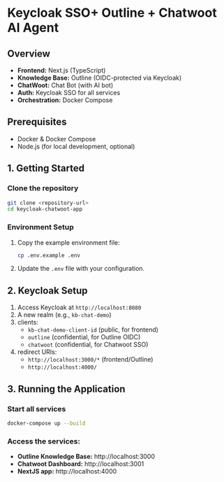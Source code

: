 # Keycloak SSO+ Outline + Chatwoot AI Agent

## Overview
- **Frontend:** Next.js (TypeScript)
- **Knowledge Base:** Outline (OIDC-protected via Keycloak)
- **ChatWoot:** Chat Bot (with AI bot)
- **Auth:** Keycloak SSO for all services
- **Orchestration:** Docker Compose

## Prerequisites
- Docker & Docker Compose
- Node.js (for local development, optional)

## 1. Getting Started

### Clone the repository
```bash
git clone <repository-url>
cd keycloak-chatwoot-app
```

### Environment Setup
1. Copy the example environment file:
   ```bash
   cp .env.example .env
   ```
2. Update the `.env` file with your configuration.

## 2. Keycloak Setup
1. Access Keycloak at `http://localhost:8080`
2. A new realm (e.g., `kb-chat-demo`)
3. clients:
   - `kb-chat-demo-client-id` (public, for frontend)
   - `outline` (confidential, for Outline OIDC)
   - `chatwoot` (confidential, for Chatwoot SSO)
4. redirect URIs:
   - `http://localhost:3000/*` (frontend/Outline)
   - `http://localhost:4000/`

## 3. Running the Application

### Start all services
```bash
docker-compose up --build
```

### Access the services:
- **Outline Knowledge Base:** http://localhost:3000
- **Chatwoot Dashboard:** http://localhost:3001
- **NextJS app:** http://localhost:4000



